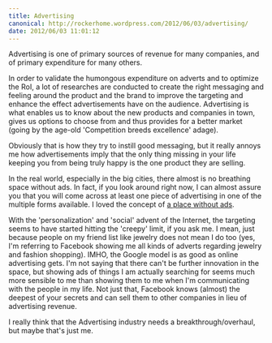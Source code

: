 ```yaml
---
title: Advertising
canonical: http://rockerhome.wordpress.com/2012/06/03/advertising/
date: 2012/06/03 11:01:12
---
```

Advertising is one of primary sources of revenue for many companies, and of primary expenditure for many others.

In order to validate the humongous expenditure on adverts and to optimize the RoI, a lot of researches are conducted to create the right messaging and feeling around the product and the brand to improve the targeting and enhance the effect advertisements have on the audience.<span class="more" /> Advertising is what enables us to know about the new products and companies in town, gives us options to choose from and thus provides for a better market (going by the age-old 'Competition breeds excellence' adage).

Obviously that is how they try to instill good messaging, but it really annoys me how advertisements imply that the only thing missing in your life keeping you from being truly happy is the one product they are selling.

In the real world, especially in the big cities, there almost is no breathing space without ads. In fact, if you look around right now, I can almost assure you that you will come across at least one piece of advertising in one of the multiple forms available. I loved the concept of [a place without ads](http://www.adbusters.org/magazine/73/Sao_Paulo_A_City_Without_Ads.html).

With the 'personalization' and 'social' advent of the Internet, the targeting seems to have started hitting the 'creepy' limit, if you ask me. I mean, just because people on my friend list like jewelry does not mean I do too (yes, I'm referring to Facebook showing me all kinds of adverts regarding jewelry and fashion shopping). IMHO, the Google model is as good as online advertising gets. I'm not saying that there can't be further innovation in the space, but showing ads of things I am actually searching for seems much more sensible to me than showing them to me when I'm communicating with the people in my life. Not just that, Facebook knows (almost) the deepest of your secrets and can sell them to other companies in lieu of advertising revenue.

I really think that the Advertising industry needs a breakthrough/overhaul, but maybe that's just me.